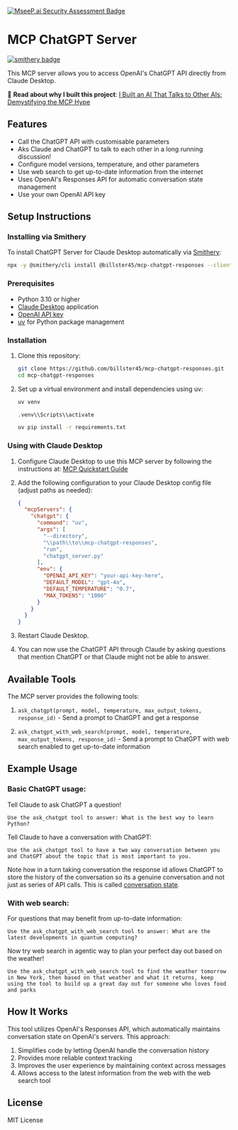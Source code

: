 [![MseeP.ai Security Assessment Badge](https://mseep.net/pr/billster45-mcp-chatgpt-responses-badge.png)](https://mseep.ai/app/billster45-mcp-chatgpt-responses)

# MCP ChatGPT Server
[![smithery badge](https://smithery.ai/badge/@billster45/mcp-chatgpt-responses)](https://smithery.ai/server/@billster45/mcp-chatgpt-responses)

This MCP server allows you to access OpenAI's ChatGPT API directly from Claude Desktop.

📝 **Read about why I built this project**: [I Built an AI That Talks to Other AIs: Demystifying the MCP Hype](https://medium.com/@billcockerill/i-built-an-ai-that-talks-to-other-ais-demystifying-the-mcp-hype-88dc03520552)

## Features

- Call the ChatGPT API with customisable parameters
- Aks Claude and ChatGPT to talk to each other in a long running discussion!
- Configure model versions, temperature, and other parameters
- Use web search to get up-to-date information from the internet
- Uses OpenAI's Responses API for automatic conversation state management
- Use your own OpenAI API key

## Setup Instructions

### Installing via Smithery

To install ChatGPT Server for Claude Desktop automatically via [Smithery](https://smithery.ai/server/@billster45/mcp-chatgpt-responses):

```bash
npx -y @smithery/cli install @billster45/mcp-chatgpt-responses --client claude
```

### Prerequisites

- Python 3.10 or higher
- [Claude Desktop](https://claude.ai/download) application
- [OpenAI API key](https://platform.openai.com/settings/organization/api-keys)
- [uv](https://github.com/astral-sh/uv) for Python package management

### Installation

1. Clone this repository:
   ```bash
   git clone https://github.com/billster45/mcp-chatgpt-responses.git
   cd mcp-chatgpt-responses
   ```

2. Set up a virtual environment and install dependencies using uv:
   ```bash
   uv venv
   ```

   ```bash
   .venv\\Scripts\\activate
   ```
   
   ```bash
   uv pip install -r requirements.txt
   ```

### Using with Claude Desktop

1. Configure Claude Desktop to use this MCP server by following the instructions at:
   [MCP Quickstart Guide](https://modelcontextprotocol.io/quickstart/user#2-add-the-filesystem-mcp-server)

2. Add the following configuration to your Claude Desktop config file (adjust paths as needed):
   ```json
   {
     "mcpServers": {
       "chatgpt": {
         "command": "uv",
         "args": [
           "--directory",
           "\\path\\to\\mcp-chatgpt-responses",
           "run",
           "chatgpt_server.py"
         ],
         "env": {
           "OPENAI_API_KEY": "your-api-key-here",
           "DEFAULT_MODEL": "gpt-4o",
           "DEFAULT_TEMPERATURE": "0.7",
           "MAX_TOKENS": "1000"
         }
       }
     }
   }
   ```

3. Restart Claude Desktop.

4. You can now use the ChatGPT API through Claude by asking questions that mention ChatGPT or that Claude might not be able to answer.

## Available Tools

The MCP server provides the following tools:

1. `ask_chatgpt(prompt, model, temperature, max_output_tokens, response_id)` - Send a prompt to ChatGPT and get a response

2. `ask_chatgpt_with_web_search(prompt, model, temperature, max_output_tokens, response_id)` - Send a prompt to ChatGPT with web search enabled to get up-to-date information

## Example Usage

### Basic ChatGPT usage:

Tell Claude to ask ChatGPT a question!
```
Use the ask_chatgpt tool to answer: What is the best way to learn Python?
```

Tell Claude to have a conversation with ChatGPT:
```
Use the ask_chatgpt tool to have a two way conversation between you and ChatGPT about the topic that is most important to you.
```
Note how in a turn taking conversation the response id allows ChatGPT to store the history of the conversation so its a genuine conversation and not just as series of API calls. This is called [conversation state](https://platform.openai.com/docs/guides/conversation-state?api-mode=responses#openai-apis-for-conversation-state).

### With web search:

For questions that may benefit from up-to-date information:
```
Use the ask_chatgpt_with_web_search tool to answer: What are the latest developments in quantum computing?
```

Now try web search in agentic way to plan your perfect day out based on the weather!
```
Use the ask_chatgpt_with_web_search tool to find the weather tomorrow in New York, then based on that weather and what it returns, keep using the tool to build up a great day out for someone who loves food and parks
```

## How It Works

This tool utilizes OpenAI's Responses API, which automatically maintains conversation state on OpenAI's servers. This approach:

1. Simplifies code by letting OpenAI handle the conversation history
2. Provides more reliable context tracking
3. Improves the user experience by maintaining context across messages
4. Allows access to the latest information from the web with the web search tool

## License

MIT License
